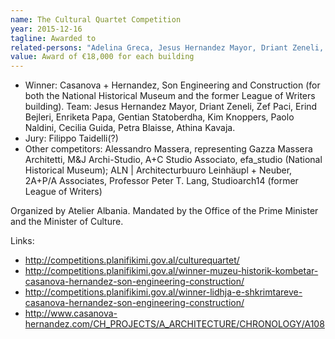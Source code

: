 ```yaml
---
name: The Cultural Quartet Competition
year: 2015-12-16
tagline: Awarded to
related-persons: "Adelina Greca, Jesus Hernandez Mayor, Driant Zeneli, Zef Paci, Erind Bejleri, Enriketa Papa, Gentian Stratoberdha, Kim Knoppers, Paolo Naldini, Cecilia Guida, Petra Blaisse, Athina Kavaja, Edi Rama, Mirela Kumbaro"
value: Award of €18,000 for each building
---
```

* Winner: Casanova + Hernandez,  Son Engineering and Construction (for both the National Historical Museum and the former League of Writers building). Team: Jesus Hernandez Mayor, Driant Zeneli, Zef Paci, Erind Bejleri, Enriketa Papa, Gentian Statoberdha, Kim Knoppers, Paolo Naldini, Cecilia Guida, Petra Blaisse, Athina Kavaja.
* Jury: Filippo Taidelli(?)
* Other competitors: Alessandro Massera, representing Gazza Massera Architetti, M&J Archi-Studio, A+C Studio Associato, efa_studio (National Historical Museum); ALN | Architecturbuuro Leinhäupl + Neuber, 2A+P/A Associates, Professor Peter T. Lang, Studioarch14 (former League of Writers)

Organized by Atelier Albania.
Mandated by the Office of the Prime Minister and the Minister of Culture.


Links:
* <http://competitions.planifikimi.gov.al/culturequartet/>
* <http://competitions.planifikimi.gov.al/winner-muzeu-historik-kombetar-casanova-hernandez-son-engineering-construction/>
* <http://competitions.planifikimi.gov.al/winner-lidhja-e-shkrimtareve-casanova-hernandez-son-engineering-construction/>
* <http://www.casanova-hernandez.com/CH_PROJECTS/A_ARCHITECTURE/CHRONOLOGY/A108>
